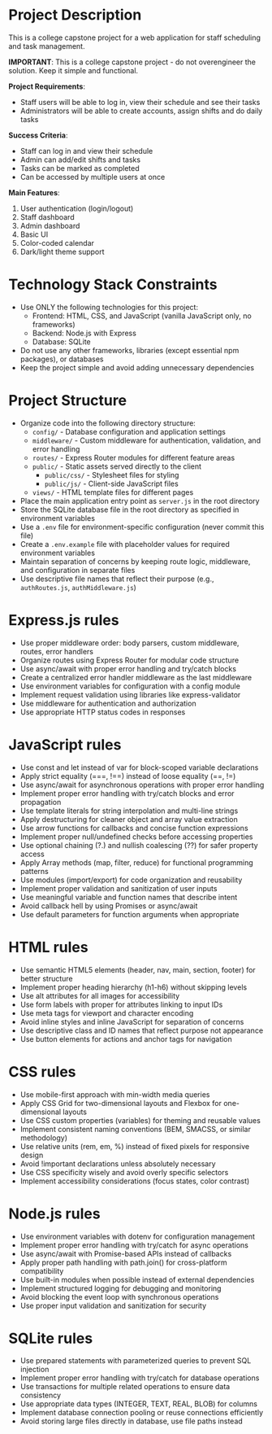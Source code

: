 # Project Description

This is a college capstone project for a web application for staff scheduling and task management.

**IMPORTANT**: This is a college capstone project - do not overengineer the solution. Keep it simple and functional.

**Project Requirements**:
- Staff users will be able to log in, view their schedule and see their tasks
- Administrators will be able to create accounts, assign shifts and do daily tasks

**Success Criteria**:
- Staff can log in and view their schedule
- Admin can add/edit shifts and tasks
- Tasks can be marked as completed
- Can be accessed by multiple users at once

**Main Features**:
1. User authentication (login/logout)
2. Staff dashboard
3. Admin dashboard
4. Basic UI
5. Color-coded calendar
6. Dark/light theme support

# Technology Stack Constraints

- Use ONLY the following technologies for this project:
  - Frontend: HTML, CSS, and JavaScript (vanilla JavaScript only, no frameworks)
  - Backend: Node.js with Express
  - Database: SQLite
- Do not use any other frameworks, libraries (except essential npm packages), or databases
- Keep the project simple and avoid adding unnecessary dependencies

# Project Structure

- Organize code into the following directory structure:
  - `config/` - Database configuration and application settings
  - `middleware/` - Custom middleware for authentication, validation, and error handling
  - `routes/` - Express Router modules for different feature areas
  - `public/` - Static assets served directly to the client
    - `public/css/` - Stylesheet files for styling
    - `public/js/` - Client-side JavaScript files
  - `views/` - HTML template files for different pages
- Place the main application entry point as `server.js` in the root directory
- Store the SQLite database file in the root directory as specified in environment variables
- Use a `.env` file for environment-specific configuration (never commit this file)
- Create a `.env.example` file with placeholder values for required environment variables
- Maintain separation of concerns by keeping route logic, middleware, and configuration in separate files
- Use descriptive file names that reflect their purpose (e.g., `authRoutes.js`, `authMiddleware.js`)

# Express.js rules

- Use proper middleware order: body parsers, custom middleware, routes, error handlers
- Organize routes using Express Router for modular code structure
- Use async/await with proper error handling and try/catch blocks
- Create a centralized error handler middleware as the last middleware
- Use environment variables for configuration with a config module
- Implement request validation using libraries like express-validator
- Use middleware for authentication and authorization
- Use appropriate HTTP status codes in responses

# JavaScript rules

- Use const and let instead of var for block-scoped variable declarations
- Apply strict equality (===, !==) instead of loose equality (==, !=)
- Use async/await for asynchronous operations with proper error handling
- Implement proper error handling with try/catch blocks and error propagation
- Use template literals for string interpolation and multi-line strings
- Apply destructuring for cleaner object and array value extraction
- Use arrow functions for callbacks and concise function expressions
- Implement proper null/undefined checks before accessing properties
- Use optional chaining (?.) and nullish coalescing (??) for safer property access
- Apply Array methods (map, filter, reduce) for functional programming patterns
- Use modules (import/export) for code organization and reusability
- Implement proper validation and sanitization of user inputs
- Use meaningful variable and function names that describe intent
- Avoid callback hell by using Promises or async/await
- Use default parameters for function arguments when appropriate

# HTML rules

- Use semantic HTML5 elements (header, nav, main, section, footer) for better structure
- Implement proper heading hierarchy (h1-h6) without skipping levels
- Use alt attributes for all images for accessibility
- Use form labels with proper for attributes linking to input IDs
- Use meta tags for viewport and character encoding
- Avoid inline styles and inline JavaScript for separation of concerns
- Use descriptive class and ID names that reflect purpose not appearance
- Use button elements for actions and anchor tags for navigation

# CSS rules

- Use mobile-first approach with min-width media queries
- Apply CSS Grid for two-dimensional layouts and Flexbox for one-dimensional layouts
- Use CSS custom properties (variables) for theming and reusable values
- Implement consistent naming conventions (BEM, SMACSS, or similar methodology)
- Use relative units (rem, em, %) instead of fixed pixels for responsive design
- Avoid !important declarations unless absolutely necessary
- Use CSS specificity wisely and avoid overly specific selectors
- Implement accessibility considerations (focus states, color contrast)

# Node.js rules

- Use environment variables with dotenv for configuration management
- Implement proper error handling with try/catch for async operations
- Use async/await with Promise-based APIs instead of callbacks
- Apply proper path handling with path.join() for cross-platform compatibility
- Use built-in modules when possible instead of external dependencies
- Implement structured logging for debugging and monitoring
- Avoid blocking the event loop with synchronous operations
- Use proper input validation and sanitization for security

# SQLite rules

- Use prepared statements with parameterized queries to prevent SQL injection
- Implement proper error handling with try/catch for database operations
- Use transactions for multiple related operations to ensure data consistency
- Use appropriate data types (INTEGER, TEXT, REAL, BLOB) for columns
- Implement database connection pooling or reuse connections efficiently
- Avoid storing large files directly in database, use file paths instead
